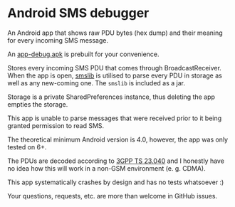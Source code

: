 # Android SMS debugger
An Android app that shows raw PDU bytes (hex dump) and their meaning for every incoming SMS message. 

An [app-debug.apk](https://github.com/jimni/android-sms-debugger/blob/master/app-debug.apk) is prebuilt for your convenience.

Stores every incoming SMS PDU that comes through BroadcastReceiver. When the app is open, [smslib](https://github.com/tdelenikas/smslib/) is utilised to parse every PDU in storage as well as any new-coming one. The `smslib` is included as a jar.

Storage is a private SharedPreferences instance, thus deleting the app empties the storage.

This app is unable to parse messages that were received prior to it being granted permission to read SMS.

The theoretical minimum Android version is 4.0, however, the app was only tested on 6+.

The PDUs are decoded according to [3GPP TS 23.040](https://portal.3gpp.org/desktopmodules/Specifications/SpecificationDetails.aspx?specificationId=747) and I honestly have no idea how this will work in a non-GSM environment (e. g. CDMA).

This app systematically crashes by design and has no tests whatsoever :)

Your questions, requests, etc. are more than welcome in GitHub issues.
